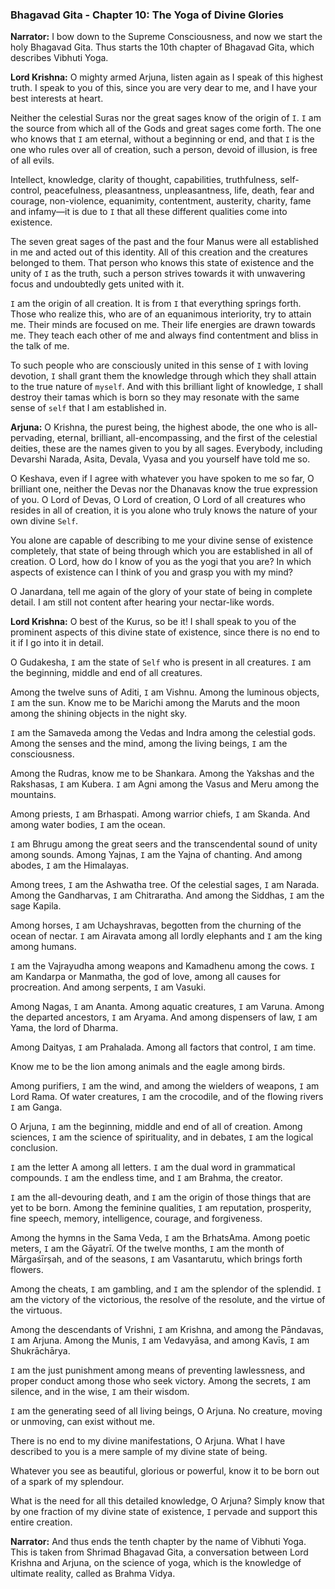 ### **Bhagavad Gita - Chapter 10: The Yoga of Divine Glories**

**Narrator:**
I bow down to the Supreme Consciousness, and now we start the holy Bhagavad Gita. Thus starts the 10th chapter of Bhagavad Gita, which describes Vibhuti Yoga.

**Lord Krishna:**
O mighty armed Arjuna, listen again as I speak of this highest truth. I speak to you of this, since you are very dear to me, and I have your best interests at heart.

Neither the celestial Suras nor the great sages know of the origin of `I`. `I` am the source from which all of the Gods and great sages come forth. The one who knows that `I` am eternal, without a beginning or end, and that `I` is the one who rules over all of creation, such a person, devoid of illusion, is free of all evils.

Intellect, knowledge, clarity of thought, capabilities, truthfulness, self-control, peacefulness, pleasantness, unpleasantness, life, death, fear and courage, non-violence, equanimity, contentment, austerity, charity, fame and infamy—it is due to `I` that all these different qualities come into existence.

The seven great sages of the past and the four Manus were all established in me and acted out of this identity. All of this creation and the creatures belonged to them. That person who knows this state of existence and the unity of `I` as the truth, such a person strives towards it with unwavering focus and undoubtedly gets united with it.

`I` am the origin of all creation. It is from `I` that everything springs forth. Those who realize this, who are of an equanimous interiority, try to attain me. Their minds are focused on me. Their life energies are drawn towards me. They teach each other of me and always find contentment and bliss in the talk of me.

To such people who are consciously united in this sense of `I` with loving devotion, `I` shall grant them the knowledge through which they shall attain to the true nature of `myself`. And with this brilliant light of knowledge, `I` shall destroy their tamas which is born so they may resonate with the same sense of `self` that I am established in.

**Arjuna:**
O Krishna, the purest being, the highest abode, the one who is all-pervading, eternal, brilliant, all-encompassing, and the first of the celestial deities, these are the names given to you by all sages. Everybody, including Devarshi Narada, Asita, Devala, Vyasa and you yourself have told me so.

O Keshava, even if I agree with whatever you have spoken to me so far, O brilliant one, neither the Devas nor the Dhanavas know the true expression of you. O Lord of Devas, O Lord of creation, O Lord of all creatures who resides in all of creation, it is you alone who truly knows the nature of your own divine `Self`.

You alone are capable of describing to me your divine sense of existence completely, that state of being through which you are established in all of creation. O Lord, how do I know of you as the yogi that you are? In which aspects of existence can I think of you and grasp you with my mind?

O Janardana, tell me again of the glory of your state of being in complete detail. I am still not content after hearing your nectar-like words.

**Lord Krishna:**
O best of the Kurus, so be it! I shall speak to you of the prominent aspects of this divine state of existence, since there is no end to it if I go into it in detail.

O Gudakesha, `I` am the state of `Self` who is present in all creatures. `I` am the beginning, middle and end of all creatures.

Among the twelve suns of Aditi, `I` am Vishnu.
Among the luminous objects, `I` am the sun.
Know me to be Marichi among the Maruts and the moon among the shining objects in the night sky.

`I` am the Samaveda among the Vedas and Indra among the celestial gods.
Among the senses and the mind, among the living beings, `I` am the consciousness.

Among the Rudras, know me to be Shankara.
Among the Yakshas and the Rakshasas, `I` am Kubera.
`I` am Agni among the Vasus and Meru among the mountains.

Among priests, `I` am Brhaspati.
Among warrior chiefs, `I` am Skanda.
And among water bodies, `I` am the ocean.

`I` am Bhrugu among the great seers and the transcendental sound of unity among sounds.
Among Yajnas, `I` am the Yajna of chanting.
And among abodes, `I` am the Himalayas.

Among trees, `I` am the Ashwatha tree.
Of the celestial sages, `I` am Narada.
Among the Gandharvas, `I` am Chitraratha.
And among the Siddhas, `I` am the sage Kapila.

Among horses, `I` am Uchayshravas, begotten from the churning of the ocean of nectar.
`I` am Airavata among all lordly elephants and `I` am the king among humans.

`I` am the Vajrayudha among weapons and Kamadhenu among the cows.
`I` am Kandarpa or Manmatha, the god of love, among all causes for procreation.
And among serpents, `I` am Vasuki.

Among Nagas, `I` am Ananta.
Among aquatic creatures, `I` am Varuna.
Among the departed ancestors, `I` am Aryama.
And among dispensers of law, `I` am Yama, the lord of Dharma.

Among Daityas, `I` am Prahalada.
Among all factors that control, `I` am time.

Know me to be the lion among animals and the eagle among birds.

Among purifiers, `I` am the wind, and among the wielders of weapons, `I` am Lord Rama.
Of water creatures, `I` am the crocodile, and of the flowing rivers `I` am Ganga.

O Arjuna, `I` am the beginning, middle and end of all of creation.
Among sciences, `I` am the science of spirituality, and in debates, `I` am the logical conclusion.

`I` am the letter A among all letters.
`I` am the dual word in grammatical compounds.
`I` am the endless time, and `I` am Brahma, the creator.

`I` am the all-devouring death, and `I` am the origin of those things that are yet to be born.
Among the feminine qualities, `I` am reputation, prosperity, fine speech, memory, intelligence, courage, and forgiveness.

Among the hymns in the Sama Veda, `I` am the BrhatsAma.
Among poetic meters, `I` am the Gāyatrī.
Of the twelve months, `I` am the month of Mārgaśīrṣah, and of the seasons, `I` am Vasantarutu, which brings forth flowers.

Among the cheats, `I` am gambling, and `I` am the splendor of the splendid.
`I` am the victory of the victorious, the resolve of the resolute, and the virtue of the virtuous.

Among the descendants of Vrishni, `I` am Krishna, and among the Pāndavas, `I` am Arjuna.
Among the Munis, `I` am Vedavyāsa, and among Kavīs, `I` am Shukrāchārya.

`I` am the just punishment among means of preventing lawlessness, and proper conduct among those who seek victory.
Among the secrets, `I` am silence, and in the wise, `I` am their wisdom.

`I` am the generating seed of all living beings, O Arjuna.
No creature, moving or unmoving, can exist without me.

There is no end to my divine manifestations, O Arjuna. What I have described to you is a mere sample of my divine state of being.

Whatever you see as beautiful, glorious or powerful, know it to be born out of a spark of my splendour.

What is the need for all this detailed knowledge, O Arjuna? Simply know that by one fraction of my divine state of existence, `I` pervade and support this entire creation.

**Narrator:**
And thus ends the tenth chapter by the name of Vibhuti Yoga. This is taken from Shrimad Bhagavad Gita, a conversation between Lord Krishna and Arjuna, on the science of yoga, which is the knowledge of ultimate reality, called as Brahma Vidya.
